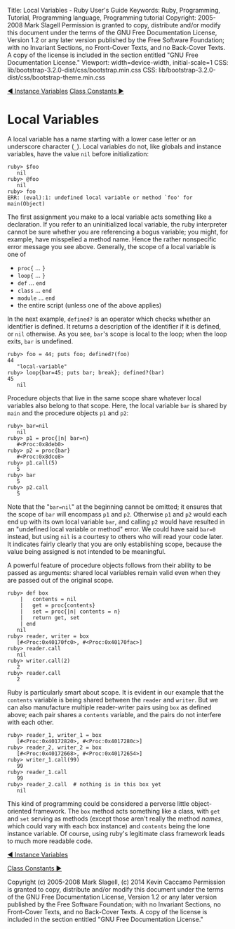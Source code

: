 Title: Local Variables - Ruby User's Guide
Keywords: Ruby, Programming, Tutorial, Programming language, Programming tutorial
Copyright: 2005-2008 Mark Slagell
           Permission is granted to copy, distribute and/or modify this document under the terms of the GNU Free Documentation License, Version 1.2 or any later version published by the Free Software Foundation; with no Invariant Sections, no Front-Cover Texts, and no Back-Cover Texts.
           A copy of the license is included in the section entitled "GNU Free Documentation License."
Viewport: width=device-width, initial-scale=1
CSS: lib/bootstrap-3.2.0-dist/css/bootstrap.min.css
CSS: lib/bootstrap-3.2.0-dist/css/bootstrap-theme.min.css

<div class="container">
<!-- Previous page -->
<a href="instancevars.html" class="btn btn-default">&#9668; Instance Variables</a>
<!-- Next page -->
<a href="constants.html" class="btn btn-default">Class Constants &#9658;</a>

Local Variables
===============

A local variable has a name starting with a lower case letter or an
underscore character (`_`).  Local variables do
not, like globals and instance variables, have the value
`nil` before initialization:

    ruby> $foo
       nil
    ruby> @foo
       nil
    ruby> foo
    ERR: (eval):1: undefined local variable or method `foo' for main(Object)

The first assignment you make to a local variable acts something like
a declaration.  If you refer to an uninitialized local variable, the
ruby interpreter cannot be sure whether you are referencing a bogus
variable; you might, for example, have misspelled a method name. Hence the
rather nonspecific error message you see above.
Generally, the scope of a local variable is one of

- `proc{` ... `}`
- `loop{` ... `}`
- `def` ... `end`
- `class` ... `end`
- `module` ... `end`
- the entire script (unless one of the above applies)

In the next example, `defined?` is an operator which checks
whether an identifier is defined.  It returns a description of the
identifier if it is defined, or `nil` otherwise.  As you see,
`bar`'s scope is local to the loop; when the loop exits, `bar`
is undefined.

    ruby> foo = 44; puts foo; defined?(foo)
    44
       "local-variable"
    ruby> loop{bar=45; puts bar; break}; defined?(bar)
    45
       nil

Procedure objects that live in the same scope share whatever local
variables also belong to that scope.  Here, the local variable
`bar` is shared by `main` and the procedure objects
`p1` and `p2`:

    ruby> bar=nil
       nil
    ruby> p1 = proc{|n| bar=n}
       #<Proc:0x8deb0>
    ruby> p2 = proc{bar}
       #<Proc:0x8dce8>
    ruby> p1.call(5)
       5
    ruby> bar
       5
    ruby> p2.call
       5

Note that the "`bar=nil`" at the beginning cannot be omitted; it
ensures that the scope of `bar` will encompass `p1` and
`p2`.  Otherwise `p1` and `p2` would each end up with its
own local variable `bar`, and calling `p2` would have resulted
in an "undefined local variable or method" error.  We could have said
`bar=0` instead, but using `nil` is a courtesy to others who
will read your code later. It indicates fairly clearly that you are
only establishing scope, because the value being assigned is not
intended to be meaningful.

A powerful feature of procedure objects follows from their ability
to be passed as arguments: shared local variables remain valid even
when they are passed out of the original scope.

    ruby> def box
        |   contents = nil
        |   get = proc{contents}
        |   set = proc{|n| contents = n}
        |   return get, set
        | end
       nil
    ruby> reader, writer = box
       [#<Proc:0x40170fc0>, #<Proc:0x40170fac>]
    ruby> reader.call
       nil
    ruby> writer.call(2)
       2
    ruby> reader.call
       2

Ruby is particularly smart about scope.  It is evident in our
example that the `contents` variable is being shared between the
`reader` and `writer`.  But we can also manufacture
multiple reader-writer pairs using `box` as defined above; each
pair shares a `contents` variable, and the pairs do not interfere
with each other.

    ruby> reader_1, writer_1 = box
       [#<Proc:0x40172820>, #<Proc:0x4017280c>]
    ruby> reader_2, writer_2 = box
       [#<Proc:0x40172668>, #<Proc:0x40172654>]
    ruby> writer_1.call(99)
       99
    ruby> reader_1.call
       99
    ruby> reader_2.call  # nothing is in this box yet
       nil

This kind of programming could be considered a perverse little
object-oriented framework.  The `box` method acts something like a
class, with `get` and `set` serving as methods (except those
aren't really the method *names*, which could vary with each box
instance) and `contents` being the lone instance variable.  Of
course, using ruby's legitimate class framework leads to much more
readable code.

<!-- Previous page -->
<a href="instancevars.html" class="btn btn-default">&#9668; Instance Variables</a>
<!-- Next page -->
<a href="constants.html" class="btn btn-default">Class Constants &#9658;</a>

Copyright (c) 2005-2008 Mark Slagell, (c) 2014 Kevin Caccamo
Permission is granted to copy, distribute and/or modify this document under the terms of the GNU Free Documentation License, Version 1.2 or any later version published by the Free Software Foundation; with no Invariant Sections, no Front-Cover Texts, and no Back-Cover Texts.
A copy of the license is included in the section entitled "GNU Free Documentation License."

</div>
<script src="lib/jquery-1.11.1.min.js"></script>
<script src="lib/bootstrap-3.2.0-dist/js/bootstrap.min.js"></script>
<script src="kbdnav.js"></script>
